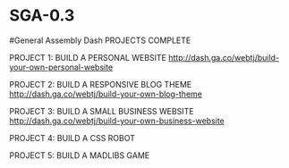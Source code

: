 # SGA-0.3

#General Assembly Dash PROJECTS COMPLETE

PROJECT 1: BUILD A PERSONAL WEBSITE
http://dash.ga.co/webtj/build-your-own-personal-website

PROJECT 2: BUILD A RESPONSIVE BLOG THEME
http://dash.ga.co/webtj/build-your-own-blog-theme


PROJECT 3: BUILD A SMALL BUSINESS WEBSITE
http://dash.ga.co/webtj/build-your-own-business-website


PROJECT 4: BUILD A CSS ROBOT


PROJECT 5: BUILD A MADLIBS GAME
